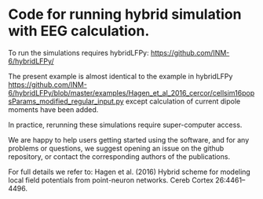 # Code for running hybrid simulation with EEG calculation.

To run the simulations requires hybridLFPy: 
https://github.com/INM-6/hybridLFPy/

The present example is almost identical to the example in hybridLFPy
https://github.com/INM-6/hybridLFPy/blob/master/examples/Hagen_et_al_2016_cercor/cellsim16popsParams_modified_regular_input.py
except calculation of current dipole moments have been added.

In practice, rerunning these simulations require super-computer access.

We are happy to help users getting started using the software, and for any problems or questions, we suggest opening an issue on the github repository, or contact the corresponding authors of the publications. 

For full details we refer to:
Hagen et al. (2016) Hybrid scheme for modeling local field potentials from point-neuron networks. Cereb Cortex 26:4461–4496.

